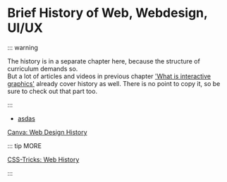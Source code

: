 # Brief History of Web, Webdesign, UI/UX
<DurationSnippet i="3" />

::: warning 

The history is in a separate chapter here, because the structure of curriculum demands so. 
<br>But a lot of articles and videos in previous chapter ['What is interactive graphics'](./what#user-interface-ui) already cover history as well. There is no point to copy it, so be sure to check out that part too.

:::



- [asdas](https://www.youtube.com/watch?v=U1Oy4X5Ni8Y)

[Canva: Web Design History](https://www.canva.com/learn/web-design-history/)


::: tip MORE

[CSS-Tricks: Web History](https://css-tricks.com/category/history/)

::: 



